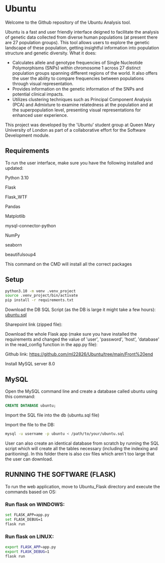 # Ubuntu

Welcome to the Github repository of the Ubuntu Analysis tool. 

Ubuntu is a fast and user friendly interface deigned to facilitate the analysis of genetic data collected from diverse human populations (at present there are 27 population groups).
This tool allows users to explore the genetic landscape of these population, getting insightful information into population structure and genetic diversity.
What it does: 
- Calculates allele and genotype frequencies of Single Nucleotide Polymorphisms (SNPs) within chromosome 1 across 27 distinct population groups spanning different regions of the world. It also offers the user the ability to compare frequencies between populations through visual representation.
- Provides information on the genetic information of the SNPs and potential clinical impacts.
- Utilizes clustering techniques such as Principal Component Analysis (PCA) and Admixture to examine relatedness at the population and at the superpopulation level, presenting visual representations for enhanced user experience.
  
This project was developed by the 'Ubuntu' student group at Queen Mary University of London as part of a collaborative effort for the Software Development module.

## Requirements 

To run the user interface, make sure  you have the following installed and updated: 

Python 3.10

Flask

Flask_WTF

Pandas 

Matplotlib 

mysql-connector-python

NumPy

seaborn

beautifulsoup4

This command on the CMD will install all the correct packages 

## Setup


```bash
python3.10 -m venv .venv_project
source .venv_project/bin/activate
pip install -r requirements.txt
```
Download the DB SQL Script (as the DB is large it might take a few hours): [ubuntu.sql](https://qmulprod-my.sharepoint.com/personal/bt23801_qmul_ac_uk/_layouts/15/onedrive.aspx?id=%2Fsites%2FDatabaseforUbuntuproject%2FShared%20Documents&listurl=https%3A%2F%2Fqmulprod%2Esharepoint%2Ecom%2Fsites%2FDatabaseforUbuntuproject%2FShared%20Documents&sharedLibraryCreated=true)

Sharepoint link (zipped file):  

Download the whole Flask app (make sure you have installed the requirements and changed the value of 'user', 'password', 'host', 'database' in the read_config function in the app.py file):

Github link: https://github.com/ml22826/Ubuntu/tree/main/Front%20end

Install MySQL server 8.0 

## MySQL 

Open the MySQL command line and create a database called ubuntu using this command:
```SQL
CREATE DATABASE ubuntu;
```
Import the SQL file into the db (ubuntu.sql file)

Import the file to the DB:
```bash
mysql -u username -p ubuntu < /path/to/your/ubuntu.sql
```


User can also create an identical database from scratch by running the SQL script which will create all the tables necessary (including the indexing and paritioning).
In this folder there is also csv files which aren't too large that the user can download. 

## RUNNING THE SOFTWARE (FLASK)

To run the web application, move to Ubuntu_Flask directory and execute the commands based on OS:

### Run flask on WINDOWS:

```bash
set FLASK_APP=app.py
set FLASK_DEBUG=1
flask run
```

### Run flask on LINUX:

```bash
export FLASK_APP=app.py
export FLASK_DEBUG=1
flask run
```




